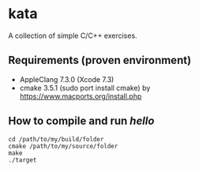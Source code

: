 # kata
A collection of simple C/C++ exercises.

## Requirements (proven environment)
* AppleClang 7.3.0 (Xcode 7.3)
* cmake 3.5.1 (sudo port install cmake) by https://www.macports.org/install.php 

## How to compile and run *hello*

    
    cd /path/to/my/build/folder
    cmake /path/to/my/source/folder
    make
    ./target
